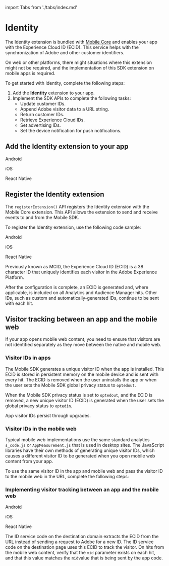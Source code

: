 import Tabs from './tabs/index.md'

# Identity

The Identity extension is bundled with [Mobile Core](../index.md) and enables your app with the Experience Cloud ID (ECID). This service helps with the synchronization of Adobe and other customer identifiers.

<InlineAlert variant="warning" slots="text"/>

On web or other platforms, there might situations where this extension might not be required, and the implementation of this SDK extension on mobile apps is required.

To get started with Identity, complete the following steps:

1. Add the **Identity** extension to your app.
2. Implement the SDK APIs to complete the following tasks:
   * Update customer IDs.
   * Append Adobe visitor data to a URL string.
   * Return customer IDs.
   * Retrieve Experience Cloud IDs.
   * Set advertising IDs.
   * Set the device notification for push notifications.

## Add the Identity extension to your app

<TabsBlock orientation="horizontal" slots="heading, content" repeat="3"/>

Android

<Tabs query="platform=android&task=add"/>

iOS

<Tabs query="platform=ios-aep&task=add"/>

React Native

<Tabs query="platform=react-native&task=add"/>

<!-- Flutter

<Tabs query="platform=flutter&task=add"/> -->

## Register the Identity extension

The `registerExtension()` API registers the Identity extension with the Mobile Core extension. This API allows the extension to send and receive events to and from the Mobile SDK.

To register the Identity extension, use the following code sample:

<TabsBlock orientation="horizontal" slots="heading, content" repeat="3"/>

Android

<Tabs query="platform=android&task=register"/>

iOS

<Tabs query="platform=ios-aep&task=register"/>

React Native

<Tabs query="platform=react-native&task=register"/>

<!-- Flutter

<Tabs query="platform=flutter&task=register"/> -->

<InlineAlert variant="info" slots="text"/>

Previously known as MCID, the Experience Cloud ID (ECID) is a 38 character ID that uniquely identifies each visitor in the Adobe Experience Platform.

After the configuration is complete, an ECID is generated and, where applicable, is included on all Analytics and Audience Manager hits. Other IDs, such as custom and automatically-generated IDs, continue to be sent with each hit.

## Visitor tracking between an app and the mobile web

If your app opens mobile web content, you need to ensure that visitors are not identified separately as they move between the native and mobile web.

### Visitor IDs in apps

The Mobile SDK generates a unique visitor ID when the app is installed. This ECID is stored in persistent memory on the mobile device and is sent with every hit. The ECID is removed when the user uninstalls the app or when the user sets the Mobile SDK global privacy status to `optedout`.

<InlineAlert variant="info" slots="text"/>

When the Mobile SDK privacy status is set to `optedout`, and the ECID is removed, a new unique visitor ID (ECID) is generated when the user sets the global privacy status to `optedin`.

<InlineAlert variant="info" slots="text"/>

App visitor IDs persist through upgrades.

### Visitor IDs in the mobile web

Typical mobile web implementations use the same standard analytics `s_code.js` or `AppMeasurement.js` that is used in desktop sites. The JavaScript libraries have their own methods of generating unique visitor IDs, which causes a different visitor ID to be generated when you open mobile web content from your app.

To use the same visitor ID in the app and mobile web and pass the visitor ID to the mobile web in the URL, complete the following steps:

### Implementing visitor tracking between an app and the mobile web

<TabsBlock orientation="horizontal" slots="heading, content" repeat="3"/>

Android

<Tabs query="platform=android&task=implement"/>

iOS

<Tabs query="platform=ios-aep&task=implement"/>

React Native

<Tabs query="platform=react-native&task=implement"/>

<!-- Flutter

<Tabs query="platform=flutter&task=implement"/> -->

The ID service code on the destination domain extracts the ECID from the URL instead of sending a request to Adobe for a new ID. The ID service code on the destination page uses this ECID to track the visitor. On hits from the mobile web content, verify that the `mid` parameter exists on each hit, and that this value matches the `mid`value that is being sent by the app code.

